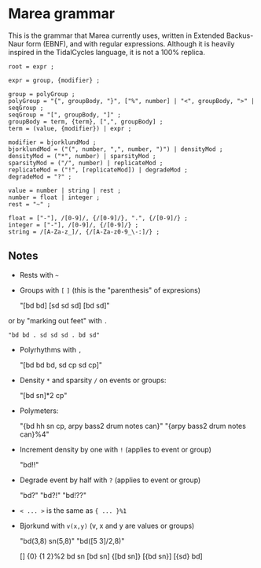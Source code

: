 # Marea grammar

This is the grammar that Marea currently uses, written in Extended Backus-Naur
form (EBNF), and with regular expressions.  Although it is heavily inspired in
the TidalCycles language, it is not a 100% replica.

```
root = expr ;

expr = group, {modifier} ;

group = polyGroup ;
polyGroup = "{", groupBody, "}", ["%", number] | "<", groupBody, ">" | seqGroup ;
seqGroup = "[", groupBody, "]" ;
groupBody = term, {term}, [",", groupBody] ;
term = (value, {modifier}) | expr ;

modifier = bjorklundMod ;
bjorklundMod = ("(", number, ",", number, ")") | densityMod ;
densityMod = ("*", number) | sparsityMod ;
sparsityMod = ("/", number) | replicateMod ;
replicateMod = ("!", [replicateMod]) | degradeMod ;
degradeMod = "?" ;

value = number | string | rest ;
number = float | integer ;
rest = "~" ;

float = ["-"], /[0-9]/, {/[0-9]/}, ".", {/[0-9]/} ;
integer = ["-"], /[0-9]/, {/[0-9]/} ;
string = /[A-Za-z_]/, {/[A-Za-z0-9_\-:]/} ;

```


## Notes

* Rests with `~`

* Groups with `[` `]` (this is the "parenthesis" of expresions)

    "[bd bd] [sd sd sd] [bd sd]"

or by "marking out feet" with `.`

    "bd bd . sd sd sd . bd sd"

* Polyrhythms with `,`

    "[bd bd bd, sd cp sd cp]"

* Density `*` and sparsity `/` on events or groups:

    "[bd sn]*2 cp"

* Polymeters:

    "{bd hh sn cp, arpy bass2 drum notes can}"
    "{arpy bass2 drum notes can}%4"

* Increment density by one with `!` (applies to event or group)

    "bd!!"

* Degrade event by half with `?` (applies to event or group)

    "bd?"
    "bd?!"
    "bd!??"

* `< ... >` is the same as `{ ... }%1`

* Bjorkund with `v(x,y)` (v, x and y are values or groups)

    "bd(3,8) sn(5,8)"
    "bd([5 3]/2,8)"


    []
    {0}
    {1 2}%2
    bd sn
    [bd sn]
    {[bd sn]}
    [{bd sn}]
    [{sd} bd]
